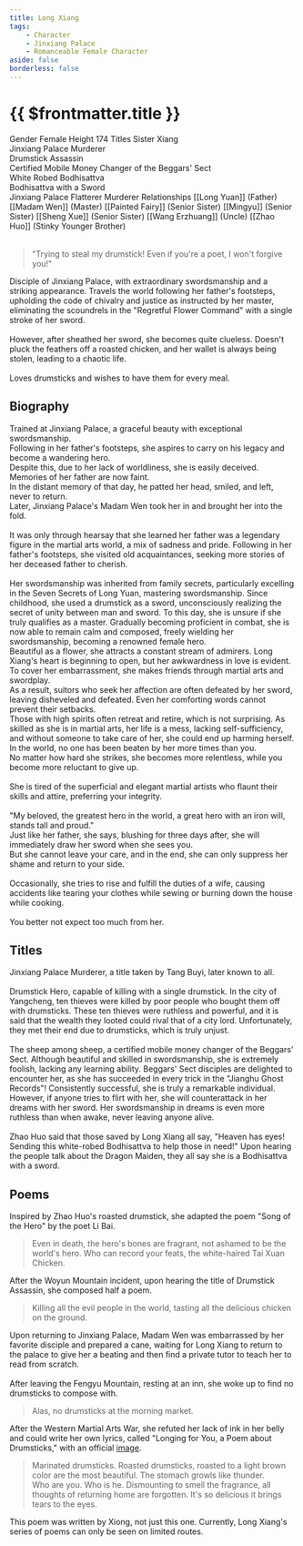 ```yaml
---
title: Long Xiang
tags:
    - Character
    - Jinxiang Palace
    - Romanceable Female Character
aside: false
borderless: false
---
```


# {{ $frontmatter.title }}

<ChTabs position="bottom">
	<ChTab title="First Encounter">
		<ChMeet 
			src='/images/characters/girl_8/normal.webp' 
			nameMain='Long Xiang'
			desc="A graceful beauty with exceptional swordsmanship, trained at Jinxiang Palace.<br>Following in her father's footsteps, she aspires to carry on his legacy and become a wandering hero."
			:animation=true
		/>
	</ChTab>
	<ChTab title="Eating Drumstick">
		<Ch 
			src='/images/characters/girl_8/girl8_drumstick.webp' 
			position='right'/>
		<ChName
			nameZh='吃雞腿'
			nameEn='Eat Drumstick'/>
	</ChTab>
	<ChTab title="Drumstick Sword">
		<Ch 
			src='/images/characters/girl_8/drumstick_sword.webp' 
			position='right'/>
		<ChName
			nameZh='雞腿劍'
			nameEn='Drumstick Sword'/>
	</ChTab>
	<ChTab title="Laugh Heartily">
		<Ch src='/images/characters/girl_8/laugh2.webp'
			position='right'/>
		<ChName 
			nameZh='大笑'
			nameEn='Laugh heartily'/>
	</ChTab>
	<ChTab title="Fight">
		<Ch src='/images/characters/girl_8/angry3.webp'
			position='right'/>
		<ChName 
			nameZh='戰鬥'
			nameEn='Fight'/>
	</ChTab>
</ChTabs>

<InfoList position="right">
	<Info title="Character Information" :open=true>
		<table>
			<ChTr>
				<ChTd isTitle=true>
					Gender
				</ChTd>
				<ChTd>
					Female
				</ChTd>
			</ChTr>
			<ChTr>
				<ChTd isTitle=true>
					Height
				</ChTd>
				<ChTd>
					174
				</ChTd>
			</ChTr>
			<ChTr>
				<ChTd isTitle=true>
					Titles
				</ChTd>
				<ChTd>
					Sister Xiang<br>Jinxiang Palace Murderer<br>Drumstick Assassin<br>Certified Mobile Money Changer of the Beggars' Sect<br>White Robed Bodhisattva<br>Bodhisattva with a Sword<br>Jinxiang Palace Flatterer Murderer
				</ChTd>
			</ChTr>
			<ChTr>
				<ChTd isTitle=true position='center'>
					Relationships
				</ChTd>
			</ChTr>
			<ChTr>
				<ChTd position='center'>
					[[Long Yuan]] (Father)
				</ChTd>
			</ChTr>
			<ChTr>
				<ChTd position='center'>  
					[[Madam Wen]] (Master)
				</ChTd>
			</ChTr>
			<ChTr>
				<ChTd position='center'>
					[[Painted Fairy]] (Senior Sister)
				</ChTd>
			</ChTr>
			<ChTr>
				<ChTd position='center'>
					[[Mingyu]] (Senior Sister)
				</ChTd>
			</ChTr>
			<ChTr>
				<ChTd position='center'>
					[[Sheng Xue]] (Senior Sister)
				</ChTd>
			</ChTr>
			<ChTr>
				<ChTd position='center'>
					[[Wang Erzhuang]] (Uncle)
				</ChTd>
			</ChTr>
			<ChTr>
				<ChTd position='center'>
					[[Zhao Huo]] (Stinky Younger Brother)
				</ChTd>
			</ChTr>
		</table>
	</Info>
</InfoList>

> "Trying to steal my drumstick! Even if you're a poet, I won't forgive you!"

Disciple of Jinxiang Palace, with extraordinary swordsmanship and a striking appearance. Travels the world following her father's footsteps, upholding the code of chivalry and justice as instructed by her master, eliminating the scoundrels in the "Regretful Flower Command" with a single stroke of her sword.
<br><br>
However, after sheathed her sword, she becomes quite clueless. Doesn't pluck the feathers off a roasted chicken, and her wallet is always being stolen, leading to a chaotic life.
<br><br>
Loves drumsticks and wishes to have them for every meal.

<div style="clear:both;"></div>

## Biography

<Tabs>
  <Tab title="Biography One">
    Trained at Jinxiang Palace, a graceful beauty with exceptional swordsmanship.<br>
    Following in her father's footsteps, she aspires to carry on his legacy and become a wandering hero.<br>
    Despite this, due to her lack of worldliness, she is easily deceived.
  </Tab>
  <Tab title="Biography Two">
    Memories of her father are now faint.<br>
    In the distant memory of that day, he patted her head, smiled, and left, never to return.<br>
    Later, Jinxiang Palace's Madam Wen took her in and brought her into the fold.<br><br>   
    It was only through hearsay that she learned her father was a legendary figure in the martial arts world, a mix of sadness and pride. Following in her father's footsteps, she visited old acquaintances, seeking more stories of her deceased father to cherish.<br><br>
    Her swordsmanship was inherited from family secrets, particularly excelling in the Seven Secrets of Long Yuan, mastering swordsmanship. Since childhood, she used a drumstick as a sword, unconsciously realizing the secret of unity between man and sword. To this day, she is unsure if she truly qualifies as a master.
  </Tab>
  <Tab title="Biography Three">
    Gradually becoming proficient in combat, she is now able to remain calm and composed, freely wielding her swordsmanship, becoming a renowned female hero.<br>
    Beautiful as a flower, she attracts a constant stream of admirers. Long Xiang's heart is beginning to open, but her awkwardness in love is evident. To cover her embarrassment, she makes friends through martial arts and swordplay.<br>
    As a result, suitors who seek her affection are often defeated by her sword, leaving disheveled and defeated. Even her comforting words cannot prevent their setbacks.<br>
    Those with high spirits often retreat and retire, which is not surprising. As skilled as she is in martial arts, her life is a mess, lacking self-sufficiency, and without someone to take care of her, she could end up harming herself.
  </Tab>
  <Tab title="Biography Four">
    In the world, no one has been beaten by her more times than you.<br>
    No matter how hard she strikes, she becomes more relentless, while you become more reluctant to give up.<br><br>
    She is tired of the superficial and elegant martial artists who flaunt their skills and attire, preferring your integrity.<br><br>
    "My beloved, the greatest hero in the world, a great hero with an iron will, stands tall and proud."<br>
    Just like her father, she says, blushing for three days after, she will immediately draw her sword when she sees you.<br>
    But she cannot leave your care, and in the end, she can only suppress her shame and return to your side.<br><br>
    Occasionally, she tries to rise and fulfill the duties of a wife, causing accidents like tearing your clothes while sewing or burning down the house while cooking.<br><br>
    You better not expect too much from her.
  </Tab>
</Tabs>

## Titles

Jinxiang Palace Murderer, a title taken by Tang Buyi, later known to all.<br><br>
Drumstick Hero, capable of killing with a single drumstick. In the city of Yangcheng, ten thieves were killed by poor people who bought them off with drumsticks. These ten thieves were ruthless and powerful, and it is said that the wealth they looted could rival that of a city lord. Unfortunately, they met their end due to drumsticks, which is truly unjust.<br><br>
The sheep among sheep, a certified mobile money changer of the Beggars' Sect. Although beautiful and skilled in swordsmanship, she is extremely foolish, lacking any learning ability. Beggars' Sect disciples are delighted to encounter her, as she has succeeded in every trick in the "Jianghu Ghost Records"! Consistently successful, she is truly a remarkable individual. However, if anyone tries to flirt with her, she will counterattack in her dreams with her sword. Her swordsmanship in dreams is even more ruthless than when awake, never leaving anyone alive.<br><br>
Zhao Huo said that those saved by Long Xiang all say, "Heaven has eyes! Sending this white-robed Bodhisattva to help those in need!" Upon hearing the people talk about the Dragon Maiden, they all say she is a Bodhisattva with a sword.

## Poems

Inspired by Zhao Huo's roasted drumstick, she adapted the poem "Song of the Hero" by the poet Li Bai.

> Even in death, the hero's bones are fragrant, not ashamed to be the world's hero. Who can record your feats, the white-haired Tai Xuan Chicken.

After the Woyun Mountain incident, upon hearing the title of Drumstick Assassin, she composed half a poem.

> Killing all the evil people in the world, tasting all the delicious chicken on the ground.

Upon returning to Jinxiang Palace, Madam Wen was embarrassed by her favorite disciple and prepared a cane, waiting for Long Xiang to return to the palace to give her a beating and then find a private tutor to teach her to read from scratch.<br><br>
After leaving the Fengyu Mountain, resting at an inn, she woke up to find no drumsticks to compose with.

> Alas, no drumsticks at the morning market.

After the Western Martial Arts War, she refuted her lack of ink in her belly and could write her own lyrics, called "Longing for You, a Poem about Drumsticks," with an official [image](https://www.facebook.com/photo.php?fbid=181922514361132&id=100076301525150&set=a.165167019370015).

> Marinated drumsticks. Roasted drumsticks, roasted to a light brown color are the most beautiful. The stomach growls like thunder.<br>
> Who are you. Who is he. Dismounting to smell the fragrance, all thoughts of returning home are forgotten. It's so delicious it brings tears to the eyes.

This poem was written by Xiong, not just this one. Currently, Long Xiang's series of poems can only be seen on limited routes.
